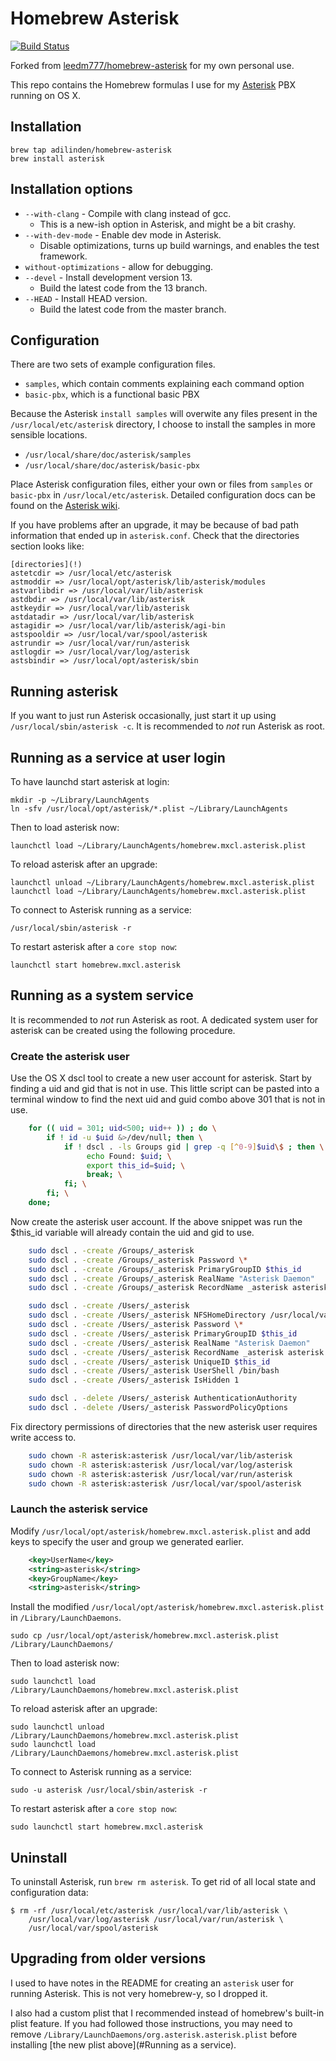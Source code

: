 # Homebrew Asterisk

[![Build Status](https://travis-ci.org/adilinden/homebrew-asterisk.svg?branch=master)](https://travis-ci.org/adilinden/homebrew-asterisk)

Forked from [leedm777/homebrew-asterisk] for my own personal use.

This repo contains the Homebrew formulas I use for my [Asterisk][ast] PBX running on OS X. 

## Installation

    brew tap adilinden/homebrew-asterisk
    brew install asterisk

## Installation options

 * `--with-clang` - Compile with clang instead of gcc.
   * This is a new-ish option in Asterisk, and might be a bit crashy.
 * `--with-dev-mode` - Enable dev mode in Asterisk.
   * Disable optimizations, turns up build warnings, and enables the test
     framework.
 * `without-optimizations` - allow for debugging.
 * `--devel` - Install development version 13.
   * Build the latest code from the 13 branch.
 * `--HEAD` - Install HEAD version.
   * Build the latest code from the master branch.

## Configuration

There are two sets of example configuration files.

- `samples`, which contain comments explaining each command option
- `basic-pbx`, which is a functional basic PBX

Because the Asterisk `install samples` will overwite any files present in the `/usr/local/etc/asterisk` directory, I choose to install the samples in more sensible locations.

- `/usr/local/share/doc/asterisk/samples`
- `/usr/local/share/doc/asterisk/basic-pbx`

Place Asterisk configuration files, either your own or files from `samples` or `basic-pbx` in `/usr/local/etc/asterisk`. Detailed configuration docs can be found on the [Asterisk wiki][config-docs].

If you have problems after an upgrade, it may be because of bad path information that ended up in `asterisk.conf`. Check that the directories section looks like:

    [directories](!)
    astetcdir => /usr/local/etc/asterisk
    astmoddir => /usr/local/opt/asterisk/lib/asterisk/modules
    astvarlibdir => /usr/local/var/lib/asterisk
    astdbdir => /usr/local/var/lib/asterisk
    astkeydir => /usr/local/var/lib/asterisk
    astdatadir => /usr/local/var/lib/asterisk
    astagidir => /usr/local/var/lib/asterisk/agi-bin
    astspooldir => /usr/local/var/spool/asterisk
    astrundir => /usr/local/var/run/asterisk
    astlogdir => /usr/local/var/log/asterisk
    astsbindir => /usr/local/opt/asterisk/sbin

## Running asterisk

If you want to just run Asterisk occasionally, just start it up using
`/usr/local/sbin/asterisk -c`. It is recommended to *not* run Asterisk as root.

## Running as a service at user login

To have launchd start asterisk at login:

    mkdir -p ~/Library/LaunchAgents
    ln -sfv /usr/local/opt/asterisk/*.plist ~/Library/LaunchAgents

Then to load asterisk now:

    launchctl load ~/Library/LaunchAgents/homebrew.mxcl.asterisk.plist

To reload asterisk after an upgrade:

    launchctl unload ~/Library/LaunchAgents/homebrew.mxcl.asterisk.plist
    launchctl load ~/Library/LaunchAgents/homebrew.mxcl.asterisk.plist

To connect to Asterisk running as a service:

    /usr/local/sbin/asterisk -r

To restart asterisk after a `core stop now`:

    launchctl start homebrew.mxcl.asterisk

## Running as a system service

It is recommended to *not* run Asterisk as root.  A dedicated system user for asterisk can be created using the following procedure.

### Create the asterisk user

Use the OS X dscl tool to create a new user account for asterisk.  Start by finding a uid and gid that is not in use.  This little script can be pasted into a terminal window to find the next uid and guid combo above 301 that is not in use.

```bash
    for (( uid = 301; uid<500; uid++ )) ; do \
        if ! id -u $uid &>/dev/null; then \
            if ! dscl . -ls Groups gid | grep -q [^0-9]$uid\$ ; then \
                 echo Found: $uid; \
                 export this_id=$uid; \
                 break; \
            fi; \
        fi; \
    done;
```

Now create the asterisk user account.  If the above snippet was run the $this_id variable will already contain the uid and gid to use.

```bash
    sudo dscl . -create /Groups/_asterisk
    sudo dscl . -create /Groups/_asterisk Password \*
    sudo dscl . -create /Groups/_asterisk PrimaryGroupID $this_id
    sudo dscl . -create /Groups/_asterisk RealName "Asterisk Daemon"
    sudo dscl . -create /Groups/_asterisk RecordName _asterisk asterisk

    sudo dscl . -create /Users/_asterisk
    sudo dscl . -create /Users/_asterisk NFSHomeDirectory /usr/local/var/lib/asterisk
    sudo dscl . -create /Users/_asterisk Password \*
    sudo dscl . -create /Users/_asterisk PrimaryGroupID $this_id
    sudo dscl . -create /Users/_asterisk RealName "Asterisk Daemon"
    sudo dscl . -create /Users/_asterisk RecordName _asterisk asterisk
    sudo dscl . -create /Users/_asterisk UniqueID $this_id
    sudo dscl . -create /Users/_asterisk UserShell /bin/bash
    sudo dscl . -create /Users/_asterisk IsHidden 1

    sudo dscl . -delete /Users/_asterisk AuthenticationAuthority
    sudo dscl . -delete /Users/_asterisk PasswordPolicyOptions
```

Fix directory permissions of directories that the new asterisk user requires write access to.

```bash
    sudo chown -R asterisk:asterisk /usr/local/var/lib/asterisk
    sudo chown -R asterisk:asterisk /usr/local/var/log/asterisk
    sudo chown -R asterisk:asterisk /usr/local/var/run/asterisk
    sudo chown -R asterisk:asterisk /usr/local/var/spool/asterisk
```

### Launch the asterisk service

Modify `/usr/local/opt/asterisk/homebrew.mxcl.asterisk.plist` and add keys to specify the user and group we generated earlier.

```xml
    <key>UserName</key>
    <string>asterisk</string>
    <key>GroupName</key>
    <string>asterisk</string>
```

Install the modified `/usr/local/opt/asterisk/homebrew.mxcl.asterisk.plist` in `/Library/LaunchDaemons`.

    sudo cp /usr/local/opt/asterisk/homebrew.mxcl.asterisk.plist /Library/LaunchDaemons/

Then to load asterisk now:

    sudo launchctl load /Library/LaunchDaemons/homebrew.mxcl.asterisk.plist

To reload asterisk after an upgrade:

    sudo launchctl unload /Library/LaunchDaemons/homebrew.mxcl.asterisk.plist
    sudo launchctl load /Library/LaunchDaemons/homebrew.mxcl.asterisk.plist

To connect to Asterisk running as a service:

    sudo -u asterisk /usr/local/sbin/asterisk -r

To restart asterisk after a `core stop now`:

    sudo launchctl start homebrew.mxcl.asterisk

## Uninstall

To uninstall Asterisk, run `brew rm asterisk`. To get rid of all local state and configuration data:

    $ rm -rf /usr/local/etc/asterisk /usr/local/var/lib/asterisk \
        /usr/local/var/log/asterisk /usr/local/var/run/asterisk \
        /usr/local/var/spool/asterisk

## Upgrading from older versions

I used to have notes in the README for creating an `asterisk` user for running
Asterisk. This is not very homebrew-y, so I dropped it.

I also had a custom plist that I recommended instead of homebrew's built-in
plist feature. If you had followed those instructions, you may need to remove
`/Library/LaunchDaemons/org.asterisk.asterisk.plist` before installing
[the new plist above](#Running as a service).

 [ast]: http://asterisk.org/
 [config-docs]: https://wiki.asterisk.org/wiki/x/cYXAAQ
 [leedm777/homebrew-asterisk]: https://github.com/leedm777/homebrew-asterisk
 
